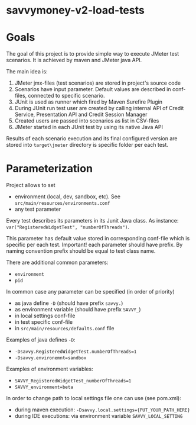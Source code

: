 # savvymoney-v2-load-tests

Goals
=====

The goal of this project is to provide simple way to execute JMeter test scenarios. It is achieved by maven and JMeter java API.

The main idea is:
1) JMeter jmx-files (test scenarios) are stored in project's source code
2) Scenarios have input parameter. Default values are described in conf-files, connected to specific scenario.
3) JUnit is used as runner which fired by Maven Surefire Plugin
4) During JUnit run test user are created by calling internal API of Credit Service, Presentation API and Credit Session Manager
5) Created users are passed into scenarios as list in CSV-files
6) JMeter started in each JUnit test by using its native Java API

Results of each scenario execution and its final configured version are stored into `target\jmeter` directory is specific folder per each
test. 


Parameterization
================

Project allows to set
* environment (local, dev, sandbox, etc). See `src/main/resources/environments.conf`
* any test parameter

Every test describes its parameters in its Junit Java class. As instance: `var("RegisteredWidgetTest", "numberOfThreads")`.

This parameter has default value stored in corresponding conf-file which is specific per each test. Important! each parameter should have
prefix. By naming convention prefix should be equal to test class name. 

There are additional common parameters:
* `environment`
* `pid`

In common case any parameter can be specified (in order of priority)
* as java define `-D`  (should have prefix `savvy.`)
* as environment variable  (should have prefix `SAVVY_`)
* in local settings conf-file
* in test specific conf-file
* in `src/main/resources/defaults.conf` file

Examples of java defines `-D`:
* `-Dsavvy.RegisteredWidgetTest.numberOfThreads=1`
* `-Dsavvy.environemnt=sandbox`

Examples of environment variables:
* `SAVVY_RegisteredWidgetTest_numberOfThreads=1`
* `SAVVY_environment=beta`

In order to change path to local settings file one can use (see pom.xml):
* during maven execution: `-Dsavvy.local.settings={PUT_YOUR_PATH_HERE}`
* during IDE executions: via environment variable `SAVVY_LOCAL_SETTING`

